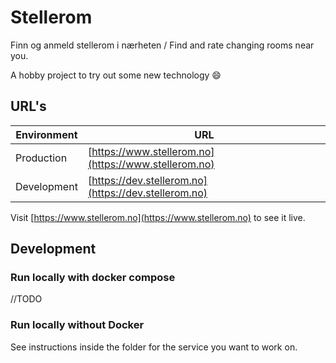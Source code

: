 # Stellerom

Finn og anmeld stellerom i nærheten / Find and rate changing rooms near you.

A hobby project to try out some new technology :smile:

## URL's

| Environment | URL                                                  |
|-------------|------------------------------------------------------|
| Production  | [https://www.stellerom.no](https://www.stellerom.no) |
| Development | [https://dev.stellerom.no](https://dev.stellerom.no) |

Visit [https://www.stellerom.no](https://www.stellerom.no) to see it live.

## Development

### Run locally with docker compose

//TODO

### Run locally without Docker

See instructions inside the folder for the service you want to work on.
